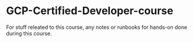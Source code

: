 # GCP-Certified-Developer-course

For stuff releated to this course, any notes or runbooks for hands-on done during this course.

